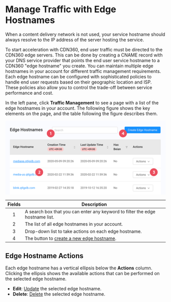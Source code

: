 # Manage Traffic with Edge Hostnames

When a content delivery network is not used, your service hostname should always resolve to the IP address of the server hosting the service. <p>To start acceleration with CDN360, end user traffic must be directed to the CDN360 edge servers. This can be done by creating a CNAME record with your DNS service provider that points the end user service hostname to a CDN360 "edge hostname" you create. You can maintain multiple edge hostnames in your account for different traffic management requirements. Each edge hostname can be configured with sophisticated policies to handle end user requests based on their geographic location and ISP. These policies also allow you to control the trade-off between service performance and cost.

In the left pane, click **Traffic Management** to see a page with a list of the edge hostnames in your account. The following figure shows the key elements on the page, and the table following the figure describes them.

<p align=center><img src="/docs/resources/images/traffic-management/traffic-management-w-numbers.png" alt="edge hostname overview"></p>

| **Fields**   | **Description**                                                                        |
| :----------: | ---------------------------------------------------------------------------------------|
| 1            | A search box that you can enter any keyword to filter the edge hostname list.          |
| 2            | The list of all edge hostnames in your account.                                        |
| 3            | Drop-down list to take actions on each edge hostname.                                  |
| 4            | The button to [create a new edge hostname](</docs/portal/traffic-management/creating-edge-hostname.md>).    |

## Edge Hostname Actions
Each edge hostname has a vertical ellipsis below the **Actions** column. Clicking the ellipsis shows the available actions that can be performed on the selected edge hostname.
- **Edit**: [Update](</docs/portal/traffic-management/editing-edge-hostname.md>) the selected edge hostname.
- **Delete**: [Delete](</docs/portal/traffic-management/deleting-edge-hostname.md>) the selected edge hostname.
